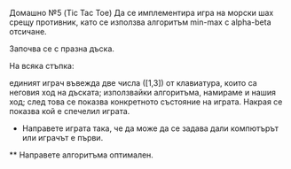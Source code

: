 Домашно №5 (Tic Tac Toe)
Да се имплементира игра на морски шах срещу противник, като се използва алгоритъм min-max с alpha-beta отсичане.



Започва се с празна дъска. 

На всяка стъпка:

единият играч въвежда две числа ([1,3]) от клавиатура, които са неговия ход на дъската;
използвайки алгоритъма, намираме и нашия ход;
след това се показва конкретното състояние на играта. 
Накрая се показва кой е спечелил играта.



* Направете играта така, че да може да се задава дали компютърът или играчът е първи.

** Направете алгоритъма оптимален.